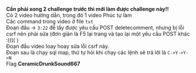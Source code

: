 <strong> Cần phải xong 2 challenge trước thì mới làm được challenge này!!</strong><br/>
Có 2 video hướng dẫn, trong đó 1 video Phúc tự làm<br/>
Các command trong video ở file <code>txt</code><br/>
Đoạn đầu -> <code>3:22</code> để lấy được yêu cầu POST deletecomment, nhưng bị lỗi csrf nên phải sửa (đơn giản là F5 lại trang và tạo lại một yêu cầu POST khác :(((( )<br/>
Đoạn đầu video loay hoay sửa lỗi csrf này. <br/>
Đoạn sau là chạy sql map, thứ tự hỏi khi chạy các lệnh sẽ trả lời là <code>C->Y->Y->N</code><br/>
Flag <strong>CeramicDrunkSound667</strong>

